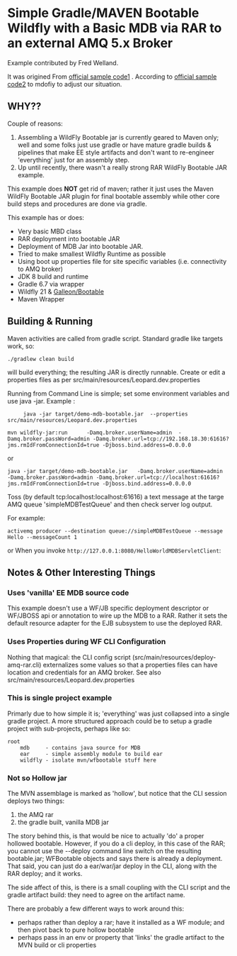 # Simple Gradle/MAVEN Bootable Wildfly with a Basic MDB via RAR to an external AMQ 5.x Broker

Example contributed by Fred Welland.

It was origined From [official sample code1](https://github.com/wildfly-extras/wildfly-jar-maven-plugin/tree/main/examples/gradle-mdb-rar) . According to  [official sample code2](https://github.com/wildfly-extras/wildfly-jar-maven-plugin/tree/main/examples/mdb-rar)  to mdofiy to adjust our situation.

## WHY??
Couple of reasons:

1. Assembling a WildFly Bootable jar is currently geared to Maven only; 
   well and some folks just use gradle or have mature gradle builds & pipelines that make EE style artifacts and don't want to re-engineer 'everything' just for an assembly step.   
2. Up until recently, there wasn't a really strong RAR WildFly Bootable JAR example.  
 
This example does **NOT** get rid of maven; rather it just uses the Maven WildFly Bootable JAR plugin for final bootable
assembly while other core build steps and procedures are done via gradle.  

This example has or does: 

* Very basic MBD class
* RAR deployment into bootable JAR 
* Deployment of MDB Jar into bootable JAR. 
* Tried to make smallest Wildfly Runtime as possible 
* Using boot up properties file for site specific variables  (i.e. connectivity to AMQ broker)
* JDK 8 build and runtime
* Gradle 6.7 via wrapper
* Wildfly 21  & [Galleon/Bootable](https://docs.wildfly.org/21/Bootable_Guide.html)
* Maven Wrapper 

## Building & Running

Maven activities are called from gradle script.  Standard gradle like targets work, so: 

	./gradlew clean build 

will build everything; the resulting JAR is directly runnable.   Create or edit a properties files as per src/main/resources/Leopard.dev.properties

Running from Command Line is simple; set some environment variables and use java -jar.   Example : 

```shell
	 java -jar target/demo-mdb-bootable.jar  --properties src/main/resources/Leopard.dev.properties 
```
	
```
mvn wildfly-jar:run      -Damq.broker.userName=admin  -Damq.broker.passWord=admin -Damq.broker.url=tcp://192.168.18.30:61616?jms.rmIdFromConnectionId=true -Djboss.bind.address=0.0.0.0
```
	
or

```shell
java -jar target/demo-mdb-bootable.jar   -Damq.broker.userName=admin  -Damq.broker.passWord=admin -Damq.broker.url=tcp://localhost:61616?jms.rmIdFromConnectionId=true -Djboss.bind.address=0.0.0.0
```

Toss (by default tcp:localhost:localhost:61616) a text message at the targe AMQ queue 'simpleMDBTestQueue' and then check server log output. 

For example:

```
activemq producer --destination queue://simpleMDBTestQueue --message Hello --messageCount 1
```
or
When you invoke `http://127.0.0.1:8080/HelloWorldMDBServletClient`:

## Notes & Other Interesting Things

### Uses 'vanilla' EE MDB source code
This example doesn't use a WF/JB specific deployment descriptor or WF/JBOSS api or
annotation to wire up the MDB to a RAR.   Rather it sets the default resource adapter
for the EJB subsystem to use the deployed RAR. 

### Uses Properties during WF CLI Configuration
Nothing that magical: the CLI config script (src/main/resources/deploy-amq-rar.cli) 
externalizes some values so that a properties files can have location and 
credentials for an AMQ broker.  See also src/main/resources/Leopard.dev.properties

### This is single project example
Primarly due to how simple it is; 'everything' was just collapsed into a single 
gradle project.  A more structured approach could be to setup a gradle project
with sub-projects, perhaps like so: 

	root
		mdb     - contains java source for MDB
		ear     - simple assembly module to build ear
		wildfly - isolate mvn/wfbootable stuff here

### Not so Hollow jar
The MVN assemblage is marked as 'hollow', but notice that the CLI session deploys 
two things: 

1. the AMQ rar
1. the gradle built, vanilla MDB jar

The story behind this, is that would be nice to actually 'do' a proper hollowed
bootable.  However, if you do a cli deploy, in this case of the RAR; you cannot 
use the --deploy command line switch on the resulting bootable.jar; WFBootable 
objects and says there is already a deployment.  That said, you can just do a 
ear/war/jar deploy in the CLI, along with the RAR deploy; and it works.  

The side affect of this, is there is a small coupling with the CLI script and the 
gradle artifact build: they need to agree on the artifact name.   

There are probably a few different ways to work around this:  

* perhaps rather than deploy a rar; have it installed as a WF module; and then pivot back to pure hollow bootable
* perhaps pass in an env or property that 'links' the gradle artifact to the MVN build or cli properties